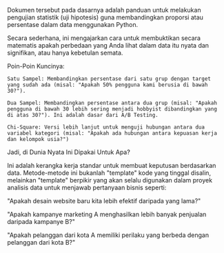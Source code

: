 Dokumen tersebut pada dasarnya adalah panduan untuk melakukan pengujian statistik (uji hipotesis) guna membandingkan proporsi atau persentase dalam data menggunakan Python.

Secara sederhana, ini mengajarkan cara untuk membuktikan secara matematis apakah perbedaan yang Anda lihat dalam data itu nyata dan signifikan, atau hanya kebetulan semata.



Poin-Poin Kuncinya:

    Satu Sampel: Membandingkan persentase dari satu grup dengan target yang sudah ada (misal: "Apakah 50% pengguna kami berusia di bawah 30?").

    Dua Sampel: Membandingkan persentase antara dua grup (misal: "Apakah pengguna di bawah 30 lebih sering menjadi hobbyist dibandingkan yang di atas 30?"). Ini adalah dasar dari A/B Testing.

    Chi-Square: Versi lebih lanjut untuk menguji hubungan antara dua variabel kategori (misal: "Apakah ada hubungan antara kepuasan kerja dan kelompok usia?")


Jadi, di Dunia Nyata Ini Dipakai Untuk Apa?

Ini adalah kerangka kerja standar untuk membuat keputusan berdasarkan data. Metode-metode ini bukanlah "template" kode yang tinggal disalin, melainkan "template" berpikir yang akan selalu digunakan dalam proyek analisis data untuk menjawab pertanyaan bisnis seperti:

"Apakah desain website baru kita lebih efektif daripada yang lama?"

"Apakah kampanye marketing A menghasilkan lebih banyak penjualan daripada kampanye B?"

"Apakah pelanggan dari kota A memiliki perilaku yang berbeda dengan pelanggan dari kota B?"